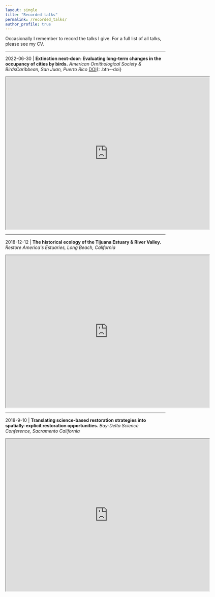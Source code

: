 ```yaml
---
layout: single
title: "Recorded talks"
permalink: /recorded_talks/
author_profile: true
---
```


Occasionally I remember to record the talks I give. For a full list of all talks, please see my CV.

---

2022-06-30 | **Extinction next-door: Evaluating long-term changes in the occupancy of cities by birds.** *American Ornithological Society & BirdsCaribbean, San Juan, Puerto Rico* [DOI](https://doi.org/10.5281/zenodo.7059491){: .btn--doi}  
<iframe src="https://drive.google.com/file/d/17wn1oFZ4TNNZkaj2Xmyz39pND1os8C6S/preview" width="640" height="480" allow="autoplay"></iframe>

---

2018-12-12 | **The historical ecology of the Tijuana Estuary & River Valley.** *Restore America's Estuaries, Long Beach, California*  
<iframe src="https://drive.google.com/file/d/1BtJYkuLoWEMlz00dXuVZYOZbtq1_V1-T/preview" width="640" height="480" allow="autoplay"></iframe>  

---

2018-9-10 | **Translating science-based restoration strategies into spatially-explicit restoration opportunities.** *Bay-Delta Science Conference, Sacramento California*  
<iframe src="https://drive.google.com/file/d/1HCjS24jJr5qcf9GeiOAqUkWcEfyXNJ7B/preview" width="640" height="480" allow="autoplay"></iframe>